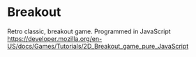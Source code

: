 # Breakout
Retro classic, breakout game. Programmed in JavaScript
https://developer.mozilla.org/en-US/docs/Games/Tutorials/2D_Breakout_game_pure_JavaScript
